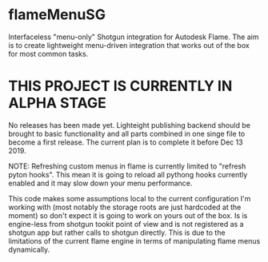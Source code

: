 # flameMenuSG
Interfaceless "menu-only" Shotgun integration for Autodesk Flame.
The aim is to create lightweight menu-driven integration that works 
out of the box for most common tasks.

# THIS PROJECT IS CURRENTLY IN ALPHA STAGE
No releases has been made yet.
Lighteight publishing backend should be brought to basic functionality and all parts
combined in one singe file to become a first release.
The current plan is to complete it before Dec 13 2019.

NOTE: Refreshing custom menus in flame is currently limited to "refresh pyton hooks".
This mean it is going to reload all pythong hooks currently enabled and it may slow down
your menu performance.

This code makes some assumptions local to the current configuration
I'm working with (most notably the storage roots are just hardcoded at the moment) 
so don't expect it is going to work on yours out of the box.
Is is engine-less from shotgun tookit point of view and is not registered as a shotgun app
but rather calls to shotgun directly. This is due to the limitations of the current flame engine 
in terms of manipulating flame menus dynamically.
